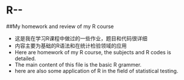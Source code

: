 # R--
##My homework and review of my R course

- 这是我在学习R课程中做过的一些作业，题目和代码很详细
- 内容主要为基础的R语法和在统计检验领域的应用
- Here are homework of my R course, the subjects and R
codes is detailed.
- The main content of this file is the basic R grammer.
- here are also some application of R in the field of statistical testing.
